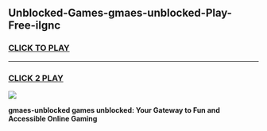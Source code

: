 
## Unblocked-Games-gmaes-unblocked-Play-Free-ilgnc
<h3>
<a href="https://premium76.site?title=gmaes-unblocked&ref=20M">CLICK TO PLAY</a></h3>
<hr>

<h3>
<a href="https://premium76.site?title=gmaes-unblocked&ref=20M">CLICK 2 PLAY</a>
  
</h3>

<a href="https://premium76.site?title=gmaes-unblocked&ref=19M"><img src="https://clearcache.store/games.png"></a>


**gmaes-unblocked games unblocked: Your Gateway to Fun and Accessible Online Gaming**
